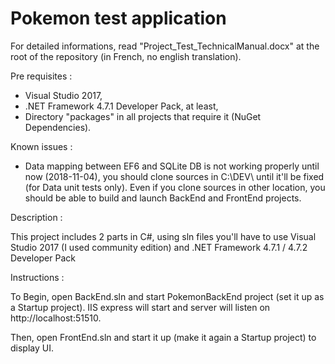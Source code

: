 # Pokemon test application

For detailed informations, read "Project_Test_TechnicalManual.docx" at the root of the repository (in French, no english translation).

Pre requisites :

- Visual Studio 2017,
- .NET Framework 4.7.1 Developer Pack, at least,
- Directory "packages" in all projects that require it (NuGet Dependencies).

Known issues :

- Data mapping between EF6 and SQLite DB is not working properly until now (2018-11-04), you should clone sources in C:\DEV\ until it'll be fixed (for Data unit tests only). Even if you clone sources in other location, you should be able to build and launch BackEnd and FrontEnd projects.

Description :

This project includes 2 parts in C#, using sln files you'll have to use Visual Studio 2017 (I used community edition) and .NET Framework 4.7.1 / 4.7.2 Developer Pack

Instructions :

To Begin, open BackEnd.sln and start PokemonBackEnd project (set it up as a Startup project).
IIS express will start and server will listen on http://localhost:51510.

Then, open FrontEnd.sln and start it up (make it again a Startup project) to display UI.
